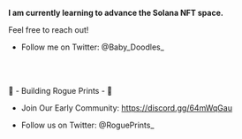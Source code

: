 <b>I am currently learning to advance the Solana NFT space.</b>

Feel free to reach out!

- Follow me on Twitter: @Baby_Doodles_


<br></br>

🚧 - Building Rogue Prints - 🚧

- Join Our Early Community: https://discord.gg/64mWqGau

- Follow us on Twitter: @RoguePrints_

<!---
BabyDoodles99/BabyDoodles99 is a ✨ special ✨ repository because its `README.md` (this file) appears on your GitHub profile.
You can click the Preview link to take a look at your changes.
--->
